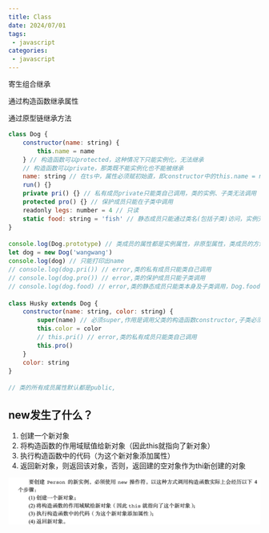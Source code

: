 ```yaml
---
title: Class
date: 2024/07/01
tags:
 - javascript
categories:
 - javascript
---
```


寄生组合继承

通过构造函数继承属性

通过原型链继承方法

```js
class Dog {
    constructor(name: string) {
        this.name = name
    } // 构造函数可以protected，这种情况下只能实例化，无法继承
    // 构造函数可以private，那类既不能实例化也不能被继承
    name: string // 在ts中，属性必须赋初始直，即constructor中的this.name = name ｜ name?:string | name: string = 'wangwang'
    run() {}
    private pri() {} // 私有成员private只能类自己调用，类的实例、子类无法调用
    protected pro() {} // 保护成员只能在子类中调用
    readonly legs: number = 4 // 只读
    static food: string = 'fish' // 静态成员只能通过类名(包括子类)访问，实例无法访问
}

console.log(Dog.prototype) // 类成员的属性都是实例属性，非原型属性，类成员的方法都是原型方法,只能打印出constructor和run方法
let dog = new Dog('wangwang')
console.log(dog) // 只能打印出name
// console.log(dog.pri()) // error,类的私有成员只能类自己调用
// console.log(dog.pro()) // error,类的保护成员只能子类调用
// console.log(dog.food) // error,类的静态成员只能类本身及子类调用，Dog.food、Husky.food

class Husky extends Dog {
    constructor(name: string, color: string) {
        super(name) // 必须super,作用是调用父类的构造函数constructor,子类必须要有父类的name属性
        this.color = color
        // this.pri() // error,类的私有成员只能类自己调用
        this.pro()
    }
    color: string
}

// 类的所有成员属性默认都是public,
```

## new发生了什么？

1. 创建一个新对象
2. 将构造函数的作用域赋值给新对象（因此this就指向了新对象）
3. 执行构造函数中的代码（为这个新对象添加属性）
4. 返回新对象，则返回该对象，否则，返回建的空对象作为thi新创建的对象

![new](./assets/class/new.png "new")


